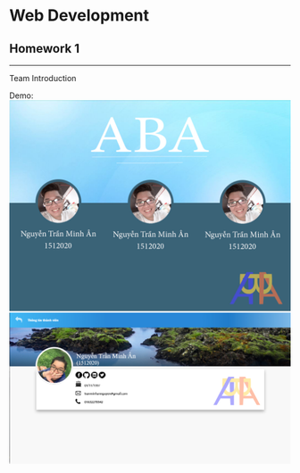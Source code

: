 # Web Development
## Homework 1
---
Team Introduction

Demo:
![alt text](https://github.com/annguyen011197/WebDev_HW1/blob/annguyen/img/default.jpg "Default")
![alt text](https://github.com/annguyen011197/WebDev_HW1/blob/annguyen/img/demo.jpg "Demo")